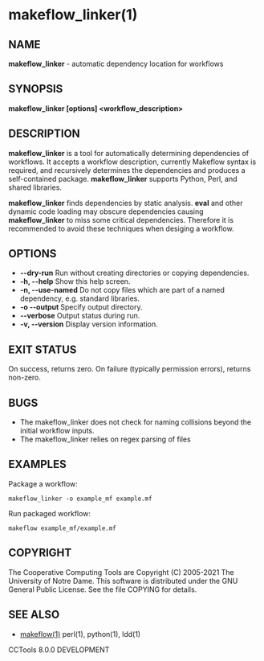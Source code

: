 






















# makeflow_linker(1)

## NAME
**makeflow_linker** - automatic dependency location for workflows

## SYNOPSIS
****makeflow_linker [options] <workflow_description>****

## DESCRIPTION
**makeflow_linker** is a tool for automatically determining dependencies of workflows. It accepts a workflow description, currently Makeflow syntax is required, and recursively determines the dependencies and produces a self-contained package. **makeflow_linker** supports Python, Perl, and shared libraries.



**makeflow_linker** finds dependencies by static analysis. **eval** and other dynamic code loading may obscure dependencies causing **makeflow_linker** to miss some critical dependencies. Therefore it is recommended to avoid these techniques when desiging a workflow.

## OPTIONS

- **--dry-run** Run without creating directories or copying dependencies.
- **-h, --help** Show this help screen.
- **-n, --use-named** Do not copy files which are part of a named dependency, e.g. standard libraries.
- **-o --output <directory>** Specify output directory.
- **--verbose** Output status during run.
- **-v, --version** Display version information.


## EXIT STATUS
On success, returns zero. On failure (typically permission errors), returns non-zero.

## BUGS

- The makeflow_linker does not check for naming collisions beyond the initial workflow inputs.
- The makeflow_linker relies on regex parsing of files


## EXAMPLES

Package a workflow:
```
makeflow_linker -o example_mf example.mf
```

Run packaged workflow:
```
makeflow example_mf/example.mf
```

## COPYRIGHT

The Cooperative Computing Tools are Copyright (C) 2005-2021 The University of Notre Dame.  This software is distributed under the GNU General Public License.  See the file COPYING for details.

## SEE ALSO


-  [makeflow(1)](makeflow.md) perl(1), python(1), ldd(1)


CCTools 8.0.0 DEVELOPMENT
